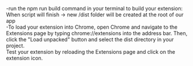 -run the npm run build command in your terminal to build your extension:
 When script will finish → new /dist folder will be created at the root of our app\
-To load your extension into Chrome, open Chrome and navigate to the Extensions page by typing chrome://extensions into the address bar.
 Then, click the "Load unpacked" button and select the dist directory in your project.\
 Test your extension by reloading the Extensions page and click on the extension icon.
